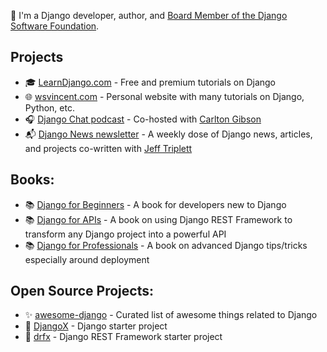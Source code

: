 👋  I'm a Django developer, author, and [Board Member of the Django Software Foundation](https://www.djangoproject.com/foundation/).

## Projects
* 🎓 [LearnDjango.com](https://learndjango.com) - Free and premium tutorials on Django
* 🌐 [wsvincent.com](https://wsvincent.com) - Personal website with many tutorials on Django, Python, etc.
* 🎧 [Django Chat podcast](https://djangochat.com) - Co-hosted with [Carlton Gibson](https://github.com/carltongibson)
* 📬 [Django News newsletter](https://django-news.com) - A weekly dose of Django news, articles, and projects co-written with [Jeff Triplett](https://github.com/jefftriplett)

## Books:
* 📚 [Django for Beginners](https://djangoforbeginners.com) - A book for developers new to Django
* 📚 [Django for APIs](https://djangoforapis.com) - A book on using Django REST Framework to transform any Django project into a powerful API
* 📚 [Django for Professionals](https://djangoforprofessionals.com) - A book on advanced Django tips/tricks especially around deployment

## Open Source Projects:
* ✨ [awesome-django](https://github.com/wsvincent/awesome-django) - Curated list of awesome things related to Django
* 🔋 [DjangoX](https://github.com/wsvincent/djangox) - Django starter project
* 🔧 [drfx](https://github.com/wsvincent/drfx) - Django REST Framework starter project
